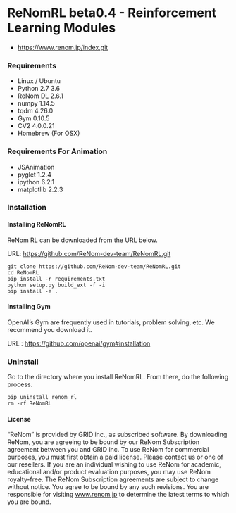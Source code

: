 # ReNomRL beta0.4 - Reinforcement Learning Modules

- https://www.renom.jp/index.git

### Requirements

- Linux / Ubuntu
- Python 2.7 3.6
- ReNom DL 2.6.1
- numpy 1.14.5
- tqdm 4.26.0
- Gym 0.10.5
- CV2 4.0.0.21
- Homebrew (For OSX)

### Requirements For Animation

- JSAnimation
- pyglet 1.2.4
- ipython 6.2.1
- matplotlib 2.2.3

### Installation

#### Installing ReNomRL

ReNom RL can be downloaded from the URL below.

URL: https://github.com/ReNom-dev-team/ReNomRL.git

```
git clone https://github.com/ReNom-dev-team/ReNomRL.git
cd ReNomRL
pip install -r requirements.txt
python setup.py build_ext -f -i
pip install -e .
```

#### Installing Gym

OpenAI’s Gym are frequently used in tutorials, problem solving, etc. We recommend you download it.

URL : https://github.com/openai/gym#installation


### Uninstall
Go to the directory where you install ReNomRL.
From there, do the following process.
```
pip uninstall renom_rl
rm -rf ReNomRL
```


#### License
“ReNom” is provided by GRID inc., as subscribed software.  By downloading ReNom, you are agreeing to be bound by our ReNom Subscription agreement between you and GRID inc.
To use ReNom for commercial purposes, you must first obtain a paid license. Please contact us or one of our resellers.  If you are an individual wishing to use ReNom for academic, educational and/or product evaluation purposes, you may use ReNom royalty-free.
The ReNom Subscription agreements are subject to change without notice. You agree to be bound by any such revisions. You are responsible for visiting www.renom.jp to determine the latest terms to which you are bound.
